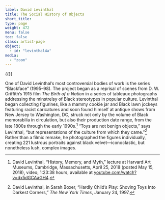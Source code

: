 ```yaml
---
label: David Levinthal
title: The Social History of Objects
short_title:
type: page
weight: 472
menu: false
toc: false
class: artist-page
object:
  - id: "levinthal4a"
media:
  - "zoom"
---
```

{{<q-figure id="levinthal4a">}}

One of David Levinthal’s most controversial bodies of work is the series “Blackface” (1995–98). The project began as a reprisal of scenes from D. W. Griffith’s 1915 film *The Birth of a Nation* in a series of tableaux photographs addressing the minstrelsy of Black stereotypes in popular culture. Levinthal began collecting figurines, like a mammy cookie jar and Black lawn jockeys featuring racist caricatures and soon found himself at antique shows from New Jersey to Washington, DC, struck not only by the volume of Black memorabilia in circulation, but also their production date range, from the late 1800s through the early 1990s.[^1] “Toys are not benign objects,” says Levinthal, “but representations of the culture from which they came.”[^2] Rather than a filmic remake, he photographed the figures individually, creating 221 lustrous portraits against black velvet—iconoclastic, but nonetheless lush, complex images.

[^1]: David Levinthal, “History, Memory, and Myth,” lecture at Harvard Art Museums, Cambridge, Massachusetts, April 25, 2018 (posted May 15, 2018), video, 1:23:38 hours, available at [youtube.com/watch?v=dx5dGCAaGH4](https://www.youtube.com/watch?v=dx5dGCAaGH4).

[^2]: David Levinthal, in Sarah Boxer, “Hardly Child’s Play: Shoving Toys Into Darkest Corners,” *The New York Times*, January 24, 1997.

